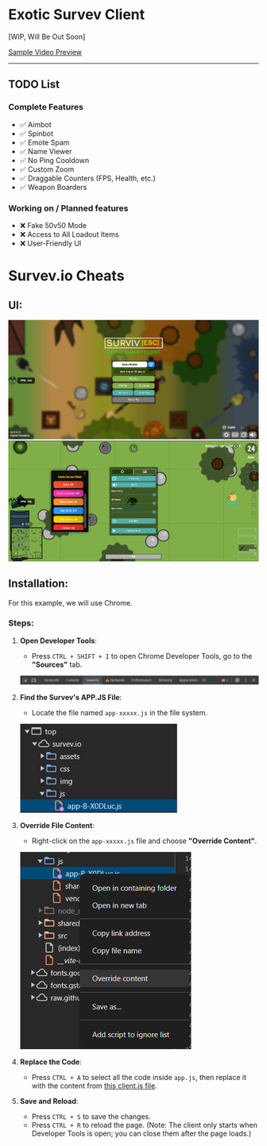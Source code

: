 # Exotic Survev Client

[WIP, Will Be Out Soon]

[Sample Video Preview](https://github.com/ThatDevExotic/Survev-Client/raw/refs/heads/main/Github%20Assets/GoofyAhhAntiCheat.mp4)

---

## TODO List

### Complete Features
- ✅ Aimbot
- ✅ Spinbot
- ✅ Emote Spam
- ✅ Name Viewer
- ✅ No Ping Cooldown
- ✅ Custom Zoom
- ✅ Draggable Counters (FPS, Health, etc.)
- ✅ Weapon Boarders

### Working on / Planned features
- ❌ Fake 50v50 Mode
- ❌ Access to All Loadout Items
- ❌ User-Friendly UI

# Survev.io Cheats

## UI:

![UI Preview](https://raw.githubusercontent.com/ThatDevExotic/Survev-Client/refs/heads/main/Github%20Assets/ui.png)
![Menu Preview](https://raw.githubusercontent.com/ThatDevExotic/Survev-Client/refs/heads/main/Github%20Assets/menu.png)

## Installation:

For this example, we will use Chrome.

### Steps:

1. **Open Developer Tools**:
   - Press `CTRL + SHIFT + I` to open Chrome Developer Tools, go to the **"Sources"** tab.

   ![Open DevTools](https://raw.githubusercontent.com/ThatDevExotic/Survev-Client/refs/heads/main/Github%20Assets/devtools1.png)

2. **Find the Survev's APP.JS File**:
   - Locate the file named `app-xxxxx.js` in the file system.

   ![Find app.js](https://raw.githubusercontent.com/ThatDevExotic/Survev-Client/refs/heads/main/Github%20Assets/devtools2.png)

3. **Override File Content**:
   - Right-click on the `app-xxxxx.js` file and choose **"Override Content"**.

   ![Override Content](https://raw.githubusercontent.com/ThatDevExotic/Survev-Client/refs/heads/main/Github%20Assets/devtools3.png)

4. **Replace the Code**:
   - Press `CTRL + A` to select all the code inside `app.js`, then replace it with the content from [this client.js file](https://raw.githubusercontent.com/ThatDevExotic/Survev-Client/refs/heads/main/client.js).

5. **Save and Reload**:
   - Press `CTRL + S` to save the changes.
   - Press `CTRL + R` to reload the page. (Note: The client only starts when Developer Tools is open; you can close them after the page loads.)

